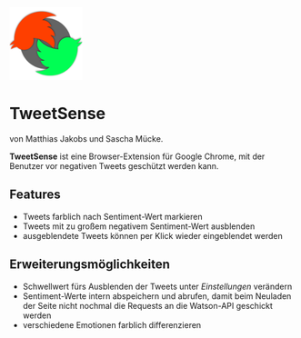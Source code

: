 ![Logo](tweetsense/res/logo-128.png)

# TweetSense

von Matthias Jakobs und Sascha Mücke.

**TweetSense** ist eine Browser-Extension für Google Chrome, mit der Benutzer vor negativen Tweets geschützt werden kann.

## Features

* Tweets farblich nach Sentiment-Wert markieren
* Tweets mit zu großem negativem Sentiment-Wert ausblenden
* ausgeblendete Tweets können per Klick wieder eingeblendet werden

## Erweiterungsmöglichkeiten

* Schwellwert fürs Ausblenden der Tweets unter _Einstellungen_ verändern
* Sentiment-Werte intern abspeichern und abrufen, damit beim Neuladen der Seite nicht nochmal die Requests an die Watson-API geschickt werden
* verschiedene Emotionen farblich differenzieren
